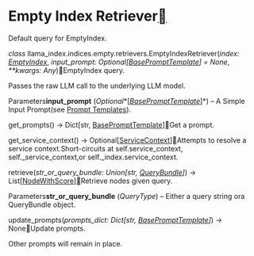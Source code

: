 Empty Index Retriever[](#module-llama_index.indices.empty.retrievers "Permalink to this heading")
==================================================================================================

Default query for EmptyIndex.

*class* llama\_index.indices.empty.retrievers.EmptyIndexRetriever(*index: [EmptyIndex](../../indices/empty.html#llama_index.indices.empty.EmptyIndex "llama_index.indices.empty.base.EmptyIndex")*, *input\_prompt: Optional[[BasePromptTemplate](../../prompts.html#llama_index.prompts.base.BasePromptTemplate "llama_index.prompts.base.BasePromptTemplate")] = None*, *\*\*kwargs: Any*)[](#llama_index.indices.empty.retrievers.EmptyIndexRetriever "Permalink to this definition")EmptyIndex query.

Passes the raw LLM call to the underlying LLM model.

Parameters**input\_prompt** (*Optional**[*[*BasePromptTemplate*](../../prompts.html#llama_index.prompts.base.BasePromptTemplate "llama_index.prompts.base.BasePromptTemplate")*]*) – A Simple Input Prompt(see [Prompt Templates](../../prompts.html#prompt-templates)).

get\_prompts() → Dict[str, [BasePromptTemplate](../../prompts.html#llama_index.prompts.base.BasePromptTemplate "llama_index.prompts.base.BasePromptTemplate")][](#llama_index.indices.empty.retrievers.EmptyIndexRetriever.get_prompts "Permalink to this definition")Get a prompt.

get\_service\_context() → Optional[[ServiceContext](../../service_context.html#llama_index.indices.service_context.ServiceContext "llama_index.indices.service_context.ServiceContext")][](#llama_index.indices.empty.retrievers.EmptyIndexRetriever.get_service_context "Permalink to this definition")Attempts to resolve a service context.Short-circuits at self.service\_context, self.\_service\_context,or self.\_index.service\_context.

retrieve(*str\_or\_query\_bundle: Union[str, [QueryBundle](../query_bundle.html#llama_index.indices.query.schema.QueryBundle "llama_index.indices.query.schema.QueryBundle")]*) → List[[NodeWithScore](../../node.html#llama_index.schema.NodeWithScore "llama_index.schema.NodeWithScore")][](#llama_index.indices.empty.retrievers.EmptyIndexRetriever.retrieve "Permalink to this definition")Retrieve nodes given query.

Parameters**str\_or\_query\_bundle** (*QueryType*) – Either a query string ora QueryBundle object.

update\_prompts(*prompts\_dict: Dict[str, [BasePromptTemplate](../../prompts.html#llama_index.prompts.base.BasePromptTemplate "llama_index.prompts.base.BasePromptTemplate")]*) → None[](#llama_index.indices.empty.retrievers.EmptyIndexRetriever.update_prompts "Permalink to this definition")Update prompts.

Other prompts will remain in place.


